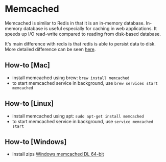 # Memcached
Memcached is similar to Redis in that it is an in-memory database. In-memory database is useful especially for caching in web applications. It speeds up I/O read-write compared to reading from disk-based database.  

It's main difference with redis is that redis is able to persist data to disk. More detailed difference can be seen [here](https://aws.amazon.com/elasticache/redis-vs-memcached/).

## How-to [Mac]
- install memcached using brew: `brew install memcached`
- to start memcached service in background, use `brew services start memcached`


## How-to [Linux]
- install memcached using apt: `sudo apt-get install memcached`
- to start memcached service in background, use `service memcached start`


## How-to [Windows]
- install zips [Windows memcached DL 64-bit](http://downloads.northscale.com/memcached-win64-1.4.4-14.zip)


